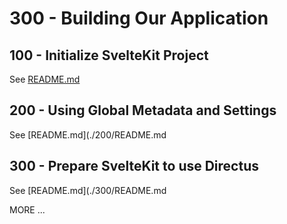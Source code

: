 # 300 - Building Our Application

## 100 - Initialize SvelteKit Project

See [README.md](./100/README.md)

## 200 - Using Global Metadata and Settings

See [README.md](./200/README.md

## 300 - Prepare SvelteKit to use Directus

See [README.md](./300/README.md

MORE ...